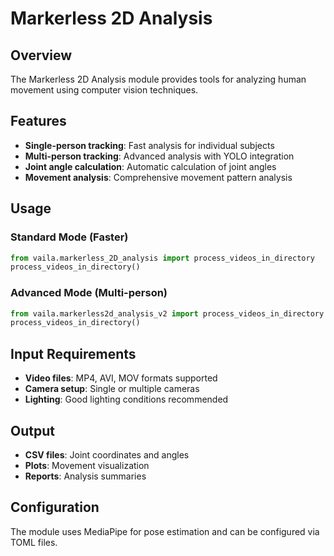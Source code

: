 # Markerless 2D Analysis

## Overview

The Markerless 2D Analysis module provides tools for analyzing human movement using computer vision techniques.

## Features

- **Single-person tracking**: Fast analysis for individual subjects
- **Multi-person tracking**: Advanced analysis with YOLO integration
- **Joint angle calculation**: Automatic calculation of joint angles
- **Movement analysis**: Comprehensive movement pattern analysis

## Usage

### Standard Mode (Faster)

```python
from vaila.markerless_2D_analysis import process_videos_in_directory
process_videos_in_directory()
```

### Advanced Mode (Multi-person)

```python
from vaila.markerless2d_analysis_v2 import process_videos_in_directory
process_videos_in_directory()
```

## Input Requirements

- **Video files**: MP4, AVI, MOV formats supported
- **Camera setup**: Single or multiple cameras
- **Lighting**: Good lighting conditions recommended

## Output

- **CSV files**: Joint coordinates and angles
- **Plots**: Movement visualization
- **Reports**: Analysis summaries

## Configuration

The module uses MediaPipe for pose estimation and can be configured via TOML files.

